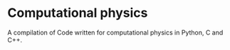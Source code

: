 # Computational physics
A compilation of Code written for computational physics in Python, C and C++.
